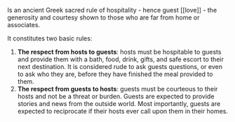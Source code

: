 Is an ancient Greek sacred rule of hospitality - hence guest [[love]] - the generosity and courtesy shown to those who are far from home or associates.

It constitutes two basic rules:
1. **The respect from hosts to guests**: hosts must be hospitable to guests and provide them with a bath, food, drink, gifts, and safe escort to their next destination. It is considered rude to ask guests questions, or even to ask who they are, before they have finished the meal provided to them.
2. **The respect from guests to hosts**: guests must be courteous to their hosts and not be a threat or burden. Guests are expected to provide stories and news from the outside world. Most importantly, guests are expected to reciprocate if their hosts ever call upon them in their homes.
